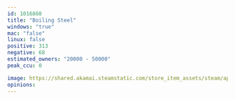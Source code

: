 ```yaml
---
id: 1016860
title: "Boiling Steel"
windows: "true"
mac: "false"
linux: false
positive: 313
negative: 68
estimated_owners: "20000 - 50000"
peak_ccu: 0

image: https://shared.akamai.steamstatic.com/store_item_assets/steam/apps/1016860/header.jpg?t=1713947617
opinions:
---
```

